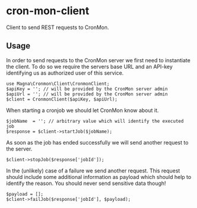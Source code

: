 # cron-mon-client
Client to send REST requests to CronMon.

## Usage
In order to send requests to the CronMon server we first need to instantiate the client.
To do so we require the servers base URL and an API-key identifying us as authorized user of this service.

    use Magna\Cronmon\Client\CronmonClient;
    $apiKey = ''; // will be provided by the CronMon server admin
    $apiUrl = ''; // will be provided by the CronMon server admin
    $client = CronmonClient($apiKey, $apiUrl);

When starting a cronjob we should let CronMon know about it.

    $jobName  = ''; // arbitrary value which will identify the executed job
    $response = $client->startJob($jobName);

As soon as the job has ended successfully we will send another request to the server.

    $client->stopJob($response['jobId']);

In the (unlikely) case of a failure we send another request. This request should include some
additional information as payload which should help to identify the reason.
You should never send sensitive data though!

    $payload = [];
    $client->failJob($response['jobId'], $payload);

